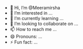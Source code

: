 - 👋 Hi, I’m @Meeramirsha
- 👀 I’m interested in ...
- 🌱 I’m currently learning ...
- 💞️ I’m looking to collaborate on ...
- 📫 How to reach me ...
- 😄 Pronouns: ...
- ⚡ Fun fact: ...

<!---
Meeramirsha/Meeramirsha is a ✨ special ✨ repository because its `README.md` (this file) appears on your GitHub profile.
You can click the Preview link to take a look at your changes.
--->
